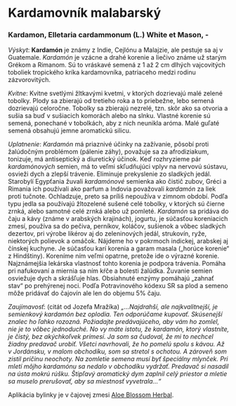 Kardamovník malabarský
======================

### Kardamon, Elletaria cardammonum (L.) White et Mason, -

*Výskyt*: **Kardamón** je známy z Indie, Cejlónu a Malajzie, ale pestuje sa aj v
Guatemale. *Kardamón* je vzácne a drahé korenie a liečivo známe už starým Grékom
a Rimanom. Sú to vráskavé semená z 1 až 2 cm dlhých vajcovitých toboliek
tropického kríka kardamovníka, patriaceho medzi rodinu zázvorovitých.

*Kvitne*: Kvitne svetlými žltkavými kvetmi, v ktorých dozrievajú malé zelené
tobolky. Plody sa zbierajú od tretieho roka a to priebežne, lebo semená
dozrievajú celoročne. Tobolky sa zbierajú nezrelé, tzn. skôr ako sa otvoria a
sušia sa buď v sušiacich komorách alebo na slnku. Vlastné korenie sú semená,
ponechané v tobolkách, aby z nich neunikla aróma. Malé guľaté semená obsahujú
jemne aromatickú silicu.

*Uplatnenie*: *Kardamón* má priaznivé účinky na zažívanie, pôsobí proti
žalúdočným problémom (pálenie záhy), považuje sa za afrodiziakum, tonizuje, má
antiseptický a diuretický účinok. Keď rozhryzieme pár *kardamónových* semien, má
to veľmi skľudňujúci vplyv na nervovú sústavu, osvieži dych a zlepší trávenie.
Eliminuje prekyslenie zo sladkých jedál. Starobylí Egypťania žuvali
*kardamónové* semienka ako čistič zubov, Gréci a Rimania ich používali ako
parfum a Indovia považovali *kardamón* za liek proti tučnote. Ochladzuje, preto
sa príliš nepoužíva v zimnom období. Podľa typu jedla sa používajú žltozelené
sušené celé tobolky, v ktorých sú čierne zrnká, alebo samotné celé zrnká alebo
už pomleté. *Kardamón* sa pridáva do čaju a kávy (známe v arabských krajinách),
jogurtu, je súčasťou koreniacich zmesí, používa sa do pečiva, perníkov, koláčov,
sušienok a vôbec sladkých dezertov, pri výrobe likérov aj do zeleninových jedál,
strukovín, ryže, niektorých polievok a omáčok. Nájdeme ho v pokrmoch indickej,
arabskej aj čínskej kuchyne. Je súčasťou karí korenia a garam masala („horúce
korenie“ z Hindštiny). Koreníme ním veľmi opatrne, pretože ide o výrazné
korenie. Najznámejšia lekárska vlastnosť tohto korenia je podpora trávenia.
Pomáha pri nafukovaní a miernia sa ním kŕče a bolesti žalúdka. Žuvanie semien
osviežuje dych a skrášľuje hlas. Obsiahnuté enzýmy pomáhajú „zahnať stav“ po
prehýrenej noci. Podľa Potravinového kódexu SR sa plod a semeno môže pridávať do
čajovín ale len do objemu 5% čaju.

*Zaujímavosť*: (citát od Jozefa Mražíka) *„...Najdrahší, ale najkvalitnejší, je
semienkový kardamón bez oplodia. Ten odporúčame kupovať. Skúsenejší znalec ho
ľahko rozozná. Požiadajte predávajúceho, aby vám ho zomlel, nie je to vôbec
jednoduché. No vy máte istotu, že kardamón, ktorý vlastníte, je čistý, bez
akýchkoľvek prímesí. Ja som sa čudoval, že mi to nechcel žiadny predavač urobiť.
Všetci navrhovali, že ho pomelú spolu s kávou. Až v Jordánsku, v malom
obchodíku, som sa stretol s ochotou. A zároveň som zistil príčinu neochoty. Na
zomletie semena musí byť špeciálny mlynček. Pri mletí môjho kardamónu sa nedalo
v obchodíku vydržať. Predavač si nasadil na ústa mokrú rúšku. Štipľavý
aromatický dym zaplnil celý priestor a mletie sa muselo prerušovať, aby sa
miestnosť vyvetrala...“*

Aplikácia bylinky je v čajovej zmesi [Aloe Blossom
Herbal](/sip/p/aloe-blossom-herbal-tea/).

